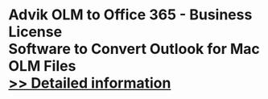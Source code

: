 # Advik OLM to Office 365 - Business License<br />Software to Convert Outlook for Mac OLM Files<br />[>> Detailed information](https://secure.shareit.com/shareit/product.html?productid=300808465&affiliateid=200057808)